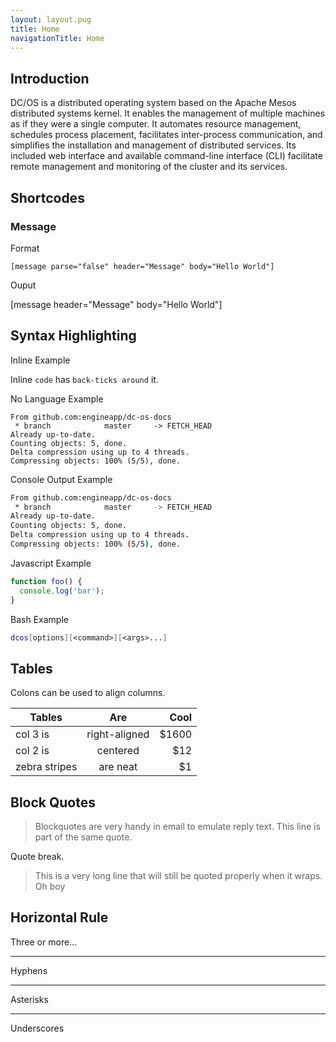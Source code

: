 ```yaml
---
layout: layout.pug
title: Home
navigationTitle: Home
---
```


## Introduction

DC/OS is a distributed operating system based on the Apache Mesos distributed systems kernel. It enables the management of multiple machines as if they were a single computer. It automates resource management, schedules process placement, facilitates inter-process communication, and simplifies the installation and management of distributed services. Its included web interface and available command-line interface (CLI) facilitate remote management and monitoring of the cluster and its services.

## Shortcodes

### Message

Format

`[message parse="false" header="Message" body="Hello World"]`

Ouput

[message header="Message" body="Hello World"]

## Syntax Highlighting

Inline Example

Inline `code` has `back-ticks around` it.

No Language Example

```
From github.com:engineapp/dc-os-docs
 * branch            master     -> FETCH_HEAD
Already up-to-date.
Counting objects: 5, done.
Delta compression using up to 4 threads.
Compressing objects: 100% (5/5), done.

```

Console Output Example

```bash
From github.com:engineapp/dc-os-docs
 * branch            master     -> FETCH_HEAD
Already up-to-date.
Counting objects: 5, done.
Delta compression using up to 4 threads.
Compressing objects: 100% (5/5), done.

```

Javascript Example

```javascript
function foo() {
  console.log('bar');
}
```

Bash Example

```bash
dcos[options][<command>][<args>...]
```

## Tables

Colons can be used to align columns.

| Tables        | Are           | Cool  |
| ------------- |:-------------:| -----:|
| col 3 is      | right-aligned | $1600 |
| col 2 is      | centered      |   $12 |
| zebra stripes | are neat      |    $1 |


## Block Quotes

> Blockquotes are very handy in email to emulate reply text.
> This line is part of the same quote.

Quote break.

> This is a very long line that will still be quoted properly when it wraps. Oh boy

## Horizontal Rule

Three or more...

---

Hyphens

***

Asterisks

___

Underscores
